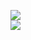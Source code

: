 [![](https://img.shields.io/badge/Made%20With-Github%20Spray-lightgrey.svg?style=for-the-badge&logo=github)](https://github.com/Annihil/github-spray#17786)  
[![](https://i.imgur.com/2DrTn0Z.gif)](https://github.com/Annihil/github-spray)